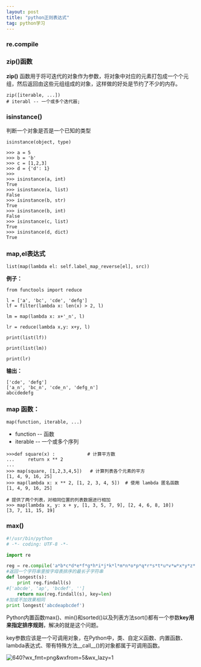 ```yaml
---
layout: post
title: "python正则表达式"
tag: python学习
---
```


### re.compile 



### zip()函数

**zip()** 函数用于将可迭代的对象作为参数，将对象中对应的元素打包成一个个元组，然后返回由这些元组组成的对象，这样做的好处是节约了不少的内存。

~~~
zip([iterable, ...])
# iterabl -- 一个或多个迭代器;
~~~

### isinstance()

判断一个对象是否是一个已知的类型

~~~
isinstance(object, type)
~~~

~~~
>>> a = 5
>>> b = 'b'
>>> c = [1,2,3]
>>> d = {'d': 1}
>>> 
>>> isinstance(a, int)
True
>>> isinstance(a, list)
False
>>> isinstance(b, str)
True
>>> isinstance(b, int)
False
>>> isinstance(c, list)
True
>>> isinstance(d, dict)
True
~~~

### map,el表达式

```
list(map(lambda el: self.label_map_reverse[el], src))
```

**例子：**

~~~
from functools import reduce
 
l = ['a', 'bc', 'cde', 'defg']
lf = filter(lambda x: len(x) > 2, l)
 
lm = map(lambda x: x+'_n', l)
 
lr = reduce(lambda x,y: x+y, l)
 
print(list(lf))
 
print(list(lm))
 
print(lr)

~~~

**输出：**

~~~
['cde', 'defg']
['a_n', 'bc_n', 'cde_n', 'defg_n']
abccdedefg
~~~

### map 函数：

~~~
map(function, iterable, ...)
~~~

- function -- 函数
- iterable -- 一个或多个序列

~~~
>>>def square(x) :            # 计算平方数
...     return x ** 2
... 
>>> map(square, [1,2,3,4,5])   # 计算列表各个元素的平方
[1, 4, 9, 16, 25]
>>> map(lambda x: x ** 2, [1, 2, 3, 4, 5])  # 使用 lambda 匿名函数
[1, 4, 9, 16, 25]
 
# 提供了两个列表，对相同位置的列表数据进行相加
>>> map(lambda x, y: x + y, [1, 3, 5, 7, 9], [2, 4, 6, 8, 10])
[3, 7, 11, 15, 19]
~~~

### max()

~~~python 
#!/usr/bin/python
# -*- coding: UTF-8 -*-

import re

reg = re.compile('a*b*c*d*e*f*g*h*i*j*k*l*m*n*o*p*q*r*s*t*u*v*w*x*y*z*')
#返回一个字符串里按字母表排序的最长子字符串
def longest(s):
    print reg.findall(s)
#['abcde', 'ap', 'bcdef', '']
    return max(reg.findall(s), key=len)
#加或不加效果相同
print longest('abcdeapbcdef')
~~~

Python内置函数max()、min()和sorted()以及列表方法sort()都有一个参数**key用来指定排序规则**，解决的就是这个问题。

key参数应该是一个可调用对象，在Python中，类、自定义函数、内置函数、lambda表达式、带有特殊方法__call__()的对象都属于可调用函数。

![640?wx_fmt=png&wxfrom=5&wx_lazy=1](https://ss.csdn.net/p?http://mmbiz.qpic.cn/mmbiz_png/xXrickrc6JTPmzyotOHb5YBQtnER2iccvZnibICv6uehJHs1Msyo0kSEdkOYH5tgAKw3tCVIXGYpleC3RpyP0MibyA/640?wx_fmt=png&wxfrom=5&wx_lazy=1)

